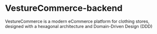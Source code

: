 # VestureCommerce-backend
VestureCommerce is a modern eCommerce platform for clothing stores, designed with a hexagonal architecture and Domain-Driven Design (DDD)
